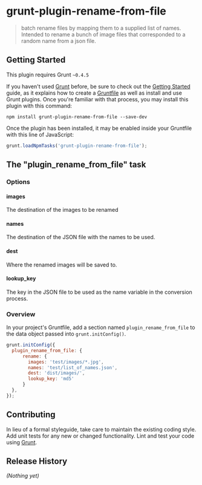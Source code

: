 # grunt-plugin-rename-from-file

> batch rename files by mapping them to a supplied list of names. Intended to rename a bunch of image files that corresponded to a random name from a json file.

## Getting Started
This plugin requires Grunt `~0.4.5`

If you haven't used [Grunt](http://gruntjs.com/) before, be sure to check out the [Getting Started](http://gruntjs.com/getting-started) guide, as it explains how to create a [Gruntfile](http://gruntjs.com/sample-gruntfile) as well as install and use Grunt plugins. Once you're familiar with that process, you may install this plugin with this command:

```shell
npm install grunt-plugin-rename-from-file --save-dev
```

Once the plugin has been installed, it may be enabled inside your Gruntfile with this line of JavaScript:

```js
grunt.loadNpmTasks('grunt-plugin-rename-from-file');
```

## The "plugin_rename_from_file" task

### Options
#### images
The destination of the images to be renamed

#### names
The destination of the JSON file with the names to be used.

#### dest
Where the renamed images will be saved to.

#### lookup_key
The key in the JSON file to be used as the name variable in the conversion process.

### Overview
In your project's Gruntfile, add a section named `plugin_rename_from_file` to the data object passed into `grunt.initConfig()`.

```js
grunt.initConfig({
  plugin_rename_from_file: {
      rename: {
        images: 'test/images/*.jpg',
        names: 'test/list_of_names.json',
        dest: 'dist/images/',
        lookup_key: 'md5'
      }
  },
});
```

## Contributing
In lieu of a formal styleguide, take care to maintain the existing coding style. Add unit tests for any new or changed functionality. Lint and test your code using [Grunt](http://gruntjs.com/).

## Release History
_(Nothing yet)_
